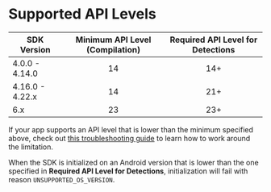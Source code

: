 # Supported API Levels

| SDK Version     | Minimum API Level (Compilation) | Required API Level for Detections  |
| --------------- | :-----------------------------: | :--------------------------------: |
| 4.0.0 - 4.14.0  |                14               |                 14+                |
| 4.16.0 - 4.22.x |                14               |                 21+                |
| 6.x             |                23               |                 23+                |

If your app supports an API level that is lower than the minimum specified above, check out [this troubleshooting guide](../../troubleshooting/android.md#manifest-merger-failed-uses-sdk-minsdkversion-x-cannot-be-smaller-than-version-y-declared-in-library) to learn how to work around the limitation.

When the SDK is initialized on an Android version that is lower than the one specified in **Required API Level for Detections**, initialization will fail with reason `UNSUPPORTED_OS_VERSION`.

